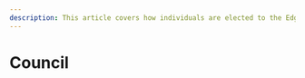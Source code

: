 ```yaml
---
description: This article covers how individuals are elected to the Edgeware council.
---
```


# Council

